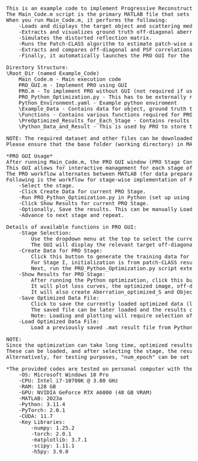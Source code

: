 <pre>
This is an example code to implement Progressive Reconstruction of Off-diagonals (PRO).
The Main_Code.m script is the primary MATLAB file that sets up and runs the entire simulation and preprocessing workflow for PRO.
When you run Main_Code.m, it performs the following:
    -Loads and displays the target object and scattering medium data.
    -Extracts and visualizes ground truth off-diagonal aberrations.
    -Simulates the distorted reflection matrix.
    -Runs the Patch-CLASS algorithm to estimate patch-wise aberrations and reconstructs the stitched image.
    -Extracts and compares off-diagonal and PSF correlations between Patch-CLASS and ground truth data.
    -Finally, it automatically launches the PRO GUI for the next stage of interactive PRO optimization.

Directory Structure:
\Root_Dir (named Example_Code)
    Main_Code.m - Main execution code
    PRO_GUI.m - Implement PRO using GUI
    PRO.m - To implement PRO without GUI (not required if using GUI)
    PRO_Python_Optimization.py - This has to be externally run to optimize the transfer functions and the object
    Python_Environment.yaml - Example python enviroment
    \Example_Data - Contains data for object, ground truth transmission matrices, and details off-diagonals
    \Functions - Contains various functions required for PRO
    \PreOptimized_Results_for_Each_Stage - Contains results of each stage of PRO corresponding to the example data (doesn't require use of Python).
    \Python_Data_and_Result - This is used by PRO to store training data and optimized results from Python.

NOTE: The required dataset and other files can be downloaded from https://doi.org/10.6084/m9.figshare.28953386
Please ensure that the base folder (working directory) in MATLAB or Python is set to the same location where the main code file exists and follows the above directory scheme.
      
*PRO GUI Usage*
After running Main_Code.m, the PRO GUI window (PRO Stage Controller) will open automatically.
This GUI allows for interactive management for each stage of the PRO (Optimization) process.
The PRO workflow alternates between MATLAB (for data preparation and visualization) and Python (for optimization).
Following is the workflow for stage-wise implementation of PRO:
    -Select the stage.
    -Click Create Data for current PRO Stage.
    -Run PRO_Python_Optimization.py in Python (set up using the provided environment "Python_Environment.yaml").
    -Click Show Results for current PRO Stage.
    -Optionally, Save the results. This can be manually Loaded later.
    -Advance to next stage and repeat.

Details of available functions in PRO GUI:
    -Stage Selection:
        Use the dropdown menu at the top to select the current PRO stage (I, II, III, or IV).
        The GUI will display the relevant target off-diagonals and initial conditions for the selected stage (for data creation).
    -Create Data for PRO Stage:
        Click this button to generate the training data for the selected stage. The data will be saved to "Python_Data_and_Result/Training_Data_from_MATLAB_to_Python.mat".
        For Stage I, initialization is from patch-CLASS results. For Stage II onwards, initial parameters are the results of the previous stage.
        Next, run the PRO_Python_Optimization.py script externally to perform the optimization for this stage. It will result in "Python_Data_and_Result/Optimized_Data_from_Python_to_MATLAB.mat"
    -Show Results for PRO Stage:
        After running the Python optimization, click this button to load and display the optimized results from "Python_Data_and_Result/Optimized_Data_from_Python_to_MATLAB.mat".
        It will plot loss curves, the optimized image, off-diagonal, and the off-diagonal and PSF correlations.
        It will also create Aberration_optimized_S and Object_optimized_S corresponding to the Sth stage.  
    -Save Optimized Data File:
        Click to save the currently loaded optimized data (located at "Python_Data_and_Result/Optimized_Data_from_Python_to_MATLAB.mat") for future use.
        The saved file can be later loaded and the results can be run using Load Optimized Data File.
        Note: Loading and plotting will require selection of correct stage, so that should be mentioned in file name when saving.
    -Load Optimized Data File:
        Load a previously saved .mat result file from Python optimization, select stage, and run.

NOTE:
Since the optimization can take long time, optimized results for each stage is provided in the folder "PreOptimized_Results_for_Each_Stage".
These can be loaded, and after selecting the stage, the results can be plotted (doesn't require use of Python).
Alternatively, for testing purposes, "num_epoch" can be set to small value in "PRO_Python_Optimization.py", which will run and save the optimized data in Python_Data_and_Result without full convergence (e.g., 10 or 50).

*The provided codes are tested on personal computer with the following hardware and software:
    -OS: Microsoft Windows 10 Pro
    -CPU: Intel i7-10700K @ 3.80 GHz
    -RAM: 128 GB
    -GPU: NVIDIA GeForce RTX A6000 (48 GB VRAM)
    -MATLAB: 2023a
    -Python: 3.11.4
    -PyTorch: 2.0.1
    -CUDA: 11.7    
    -Key Libraries:
        -numpy: 1.25.2
        -torch: 2.0.1
        -matplotlib: 3.7.1
        -scipy: 1.11.1
        -h5py: 3.9.0
</pre>
